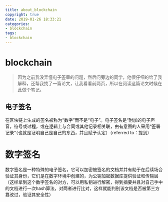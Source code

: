 ```yaml
---
title: about_blockchain
copyright: true
date: 2019-01-26 18:33:21
categories:
- blockchain
tags:
- blockchain
---
```

# blockchain

> 因为之前我没弄懂电子签章的问题，然后问旁边的同学，他很仔细的给了我解释，还帮我找了一篇论文，让我看看前两页，所以在阅读这篇论文时候在此做个笔记。
 <!--more-->

## 电子签名
在区块链上生成的签名被称为“数字”而不是“电子”。电子签名是“附加的电子声音，符号或过程，或在逻辑上与合同或其他记录相关联，由有意图的人采用“签署记录“（也就是证明自己是自己的东西，并且赋予认定）（referred to：提到）

# 数字签名

数字签名是一种特殊的电子签名，它可以加密被签名的文档并并有助于在后续场合验证其身份，它们是在数字环境中创建的，为公钥加密数据库提供验证和传输层（这样拿到这个数字签名的对方，可以用私钥进行解密，得到摘要并且对自己手中的文档进行一次hash算法，对两者进行比对，这样就能判别该文档是否被第三方篡改过，验证其安全性）